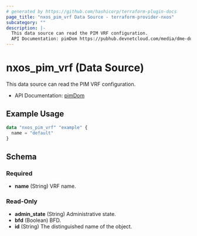 ```yaml
---
# generated by https://github.com/hashicorp/terraform-plugin-docs
page_title: "nxos_pim_vrf Data Source - terraform-provider-nxos"
subcategory: ""
description: |-
  This data source can read the PIM VRF configuration.
  API Documentation: pimDom https://pubhub.devnetcloud.com/media/dme-docs-10-2-2/docs/Layer%203/pim:Dom/
---
```


# nxos_pim_vrf (Data Source)

This data source can read the PIM VRF configuration.

- API Documentation: [pimDom](https://pubhub.devnetcloud.com/media/dme-docs-10-2-2/docs/Layer%203/pim:Dom/)

## Example Usage

```terraform
data "nxos_pim_vrf" "example" {
  name = "default"
}
```

<!-- schema generated by tfplugindocs -->
## Schema

### Required

- **name** (String) VRF name.

### Read-Only

- **admin_state** (String) Administrative state.
- **bfd** (Boolean) BFD.
- **id** (String) The distinguished name of the object.


